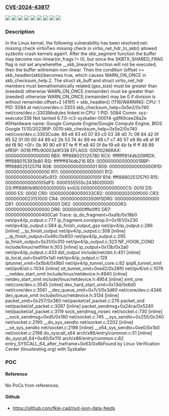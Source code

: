 ### [CVE-2024-43817](https://cve.mitre.org/cgi-bin/cvename.cgi?name=CVE-2024-43817)
![](https://img.shields.io/static/v1?label=Product&message=Linux&color=blue)
![](https://img.shields.io/static/v1?label=Version&message=&color=brightgreen)
![](https://img.shields.io/static/v1?label=Version&message=0f6925b3e8da0dbbb52447ca8a8b42b371aac7db%20&color=brightgreen)
![](https://img.shields.io/static/v1?label=Version&message=16851e34b621bc7e652c508bb28c47948fb86958%20&color=brightgreen)
![](https://img.shields.io/static/v1?label=Version&message=2789bc090f4a2caef0cceb3f108867de608bb23a%20&color=brightgreen)
![](https://img.shields.io/static/v1?label=Version&message=5.12%20&color=brightgreen)
![](https://img.shields.io/static/v1?label=Version&message=a05fb4ac72fb2ddbdcb135c87b0087ac59fa4de4%20&color=brightgreen)
![](https://img.shields.io/static/v1?label=Version&message=a36703d08c83b1488a2f2922f0dc4263125ccd2d%20&color=brightgreen)
![](https://img.shields.io/static/v1?label=Vulnerability&message=n%2Fa&color=blue)

### Description

In the Linux kernel, the following vulnerability has been resolved:net: missing check virtioTwo missing check in virtio_net_hdr_to_skb() allowed syzbotto crash kernels again1. After the skb_segment function the buffer may become non-linear(nr_frags != 0), but since the SKBTX_SHARED_FRAG flag is not set anywherethe __skb_linearize function will not be executed, then the buffer willremain non-linear. Then the condition (offset >= skb_headlen(skb))becomes true, which causes WARN_ON_ONCE in skb_checksum_help.2. The struct sk_buff and struct virtio_net_hdr members must bemathematically related.(gso_size) must be greater than (needed) otherwise WARN_ON_ONCE.(remainder) must be greater than (needed) otherwise WARN_ON_ONCE.(remainder) may be 0 if division is without remainder.offset+2 (4191) > skb_headlen() (1116)WARNING: CPU: 1 PID: 5084 at net/core/dev.c:3303 skb_checksum_help+0x5e2/0x740 net/core/dev.c:3303Modules linked in:CPU: 1 PID: 5084 Comm: syz-executor336 Not tainted 6.7.0-rc3-syzkaller-00014-gdf60cee26a2e #0Hardware name: Google Compute Engine/Google Compute Engine, BIOS Google 11/10/2023RIP: 0010:skb_checksum_help+0x5e2/0x740 net/core/dev.c:3303Code: 89 e8 83 e0 07 83 c0 03 38 d0 7c 08 84 d2 0f 85 52 01 00 00 44 89 e2 2b 53 74 4c 89 ee 48 c7 c7 40 57 e9 8b e8 af 8f dd f8 90 <0f> 0b 90 90 e9 87 fe ff ff e8 40 0f 6e f9 e9 4b fa ff ff 48 89 efRSP: 0018:ffffc90003a9f338 EFLAGS: 00010286RAX: 0000000000000000 RBX: ffff888025125780 RCX: ffffffff814db209RDX: ffff888015393b80 RSI: ffffffff814db216 RDI: 0000000000000001RBP: ffff8880251257f4 R08: 0000000000000001 R09: 0000000000000000R10: 0000000000000000 R11: 0000000000000001 R12: 000000000000045cR13: 000000000000105f R14: ffff8880251257f0 R15: 000000000000105dFS:  0000555555c24380(0000) GS:ffff8880b9900000(0000) knlGS:0000000000000000CS:  0010 DS: 0000 ES: 0000 CR0: 0000000080050033CR2: 000000002000f000 CR3: 0000000023151000 CR4: 00000000003506f0DR0: 0000000000000000 DR1: 0000000000000000 DR2: 0000000000000000DR3: 0000000000000000 DR6: 00000000fffe0ff0 DR7: 0000000000000400Call Trace: <TASK> ip_do_fragment+0xa1b/0x18b0 net/ipv4/ip_output.c:777 ip_fragment.constprop.0+0x161/0x230 net/ipv4/ip_output.c:584 ip_finish_output_gso net/ipv4/ip_output.c:286 [inline] __ip_finish_output net/ipv4/ip_output.c:308 [inline] __ip_finish_output+0x49c/0x650 net/ipv4/ip_output.c:295 ip_finish_output+0x31/0x310 net/ipv4/ip_output.c:323 NF_HOOK_COND include/linux/netfilter.h:303 [inline] ip_output+0x13b/0x2a0 net/ipv4/ip_output.c:433 dst_output include/net/dst.h:451 [inline] ip_local_out+0xaf/0x1a0 net/ipv4/ip_output.c:129 iptunnel_xmit+0x5b4/0x9b0 net/ipv4/ip_tunnel_core.c:82 ipip6_tunnel_xmit net/ipv6/sit.c:1034 [inline] sit_tunnel_xmit+0xed2/0x28f0 net/ipv6/sit.c:1076 __netdev_start_xmit include/linux/netdevice.h:4940 [inline] netdev_start_xmit include/linux/netdevice.h:4954 [inline] xmit_one net/core/dev.c:3545 [inline] dev_hard_start_xmit+0x13d/0x6d0 net/core/dev.c:3561 __dev_queue_xmit+0x7c1/0x3d60 net/core/dev.c:4346 dev_queue_xmit include/linux/netdevice.h:3134 [inline] packet_xmit+0x257/0x380 net/packet/af_packet.c:276 packet_snd net/packet/af_packet.c:3087 [inline] packet_sendmsg+0x24ca/0x5240 net/packet/af_packet.c:3119 sock_sendmsg_nosec net/socket.c:730 [inline] __sock_sendmsg+0xd5/0x180 net/socket.c:745 __sys_sendto+0x255/0x340 net/socket.c:2190 __do_sys_sendto net/socket.c:2202 [inline] __se_sys_sendto net/socket.c:2198 [inline] __x64_sys_sendto+0xe0/0x1b0 net/socket.c:2198 do_syscall_x64 arch/x86/entry/common.c:51 [inline] do_syscall_64+0x40/0x110 arch/x86/entry/common.c:82 entry_SYSCALL_64_after_hwframe+0x63/0x6bFound by Linux Verification Center (linuxtesting.org) with Syzkaller

### POC

#### Reference
No PoCs from references.

#### Github
- https://github.com/fkie-cad/nvd-json-data-feeds

